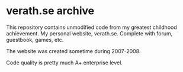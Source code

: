# verath.se archive

This repository contains unmodified code from my greatest childhood achievement. My personal website, verath.se. Complete with forum, guestbook, games, etc.

The website was created sometime during 2007-2008.

Code quality is pretty much A+ enterprise level.
